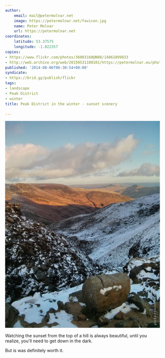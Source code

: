 ```yaml
---
author:
    email: mail@petermolnar.net
    image: https://petermolnar.net/favicon.jpg
    name: Peter Molnar
    url: https://petermolnar.net
coordinates:
    latitude: 53.37575
    longitude: -1.822357
copies:
- https://www.flickr.com/photos/36003160@N08/14861899833
- http://web.archive.org/web/20150531180101/https://petermolnar.eu/photo/peak-district-in-the-winter-sunset-scenery/
published: '2014-08-06T06:30:54+00:00'
syndicate:
- https://brid.gy/publish/flickr
tags:
- landscape
- Peak District
- winter
title: Peak District in the winter - sunset scenery

---
```


![](peak-district-in-the-winter-sunset-scenery.jpg)

Watching the sunset from the top of a hill is always beautiful, until
you realize, you'll need to get down in the dark.

But is was definitely worth it.